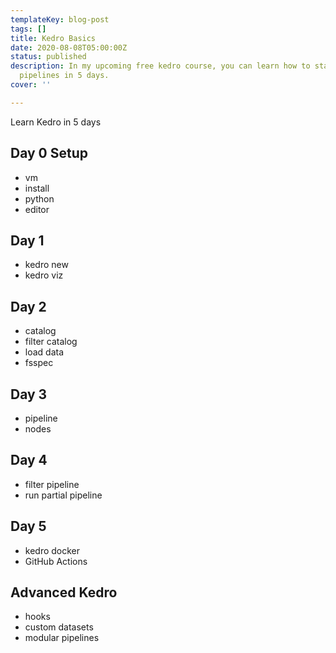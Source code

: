 ```yaml
---
templateKey: blog-post
tags: []
title: Kedro Basics
date: 2020-08-08T05:00:00Z
status: published
description: In my upcoming free kedro course, you can learn how to start building
  pipelines in 5 days.
cover: ''

---
```

Learn Kedro in 5 days

## Day 0 Setup

* vm
* install
* python
* editor

## Day 1

* kedro new
* kedro viz

## Day 2

* catalog
* filter catalog
* load data
* fsspec

## Day 3

* pipeline
* nodes

## Day 4


* filter pipeline
* run partial pipeline

## Day 5

* kedro docker
* GitHub Actions

## Advanced Kedro

* hooks
* custom datasets
* modular pipelines
